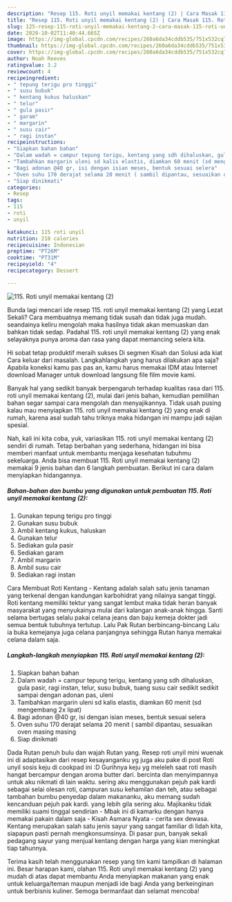 ```yaml
---
description: "Resep 115. Roti unyil memakai kentang (2) | Cara Masak 115. Roti unyil memakai kentang (2) Yang Lezat"
title: "Resep 115. Roti unyil memakai kentang (2) | Cara Masak 115. Roti unyil memakai kentang (2) Yang Lezat"
slug: 125-resep-115-roti-unyil-memakai-kentang-2-cara-masak-115-roti-unyil-memakai-kentang-2-yang-lezat
date: 2020-10-02T11:40:44.665Z
image: https://img-global.cpcdn.com/recipes/260a6da34cddb535/751x532cq70/115-roti-unyil-memakai-kentang-2-foto-resep-utama.jpg
thumbnail: https://img-global.cpcdn.com/recipes/260a6da34cddb535/751x532cq70/115-roti-unyil-memakai-kentang-2-foto-resep-utama.jpg
cover: https://img-global.cpcdn.com/recipes/260a6da34cddb535/751x532cq70/115-roti-unyil-memakai-kentang-2-foto-resep-utama.jpg
author: Noah Reeves
ratingvalue: 3.2
reviewcount: 4
recipeingredient:
- " tepung terigu pro tinggi"
- " susu bubuk"
- " kentang kukus haluskan"
- " telur"
- " gula pasir"
- " garam"
- " margarin"
- " susu cair"
- " ragi instan"
recipeinstructions:
- "Siapkan bahan bahan"
- "Dalam wadah = campur tepung terigu, kentang yang sdh dihaluskan, gula pasir, ragi instan, telur, susu bubuk, tuang susu cair sedikit sedikit sampai dengan adonan pas, uleni"
- "Tambahkan margarin uleni sd kalis elastis, diamkan 60 menit (sd mengembang 2x lipat)"
- "Bagi adonan @40 gr, isi dengan isian meses, bentuk sesuai selera"
- "Oven suhu 170 derajat selama 20 menit ( sambil dipantau, sesuaikan oven masing masing"
- "Siap dinikmati"
categories:
- Resep
tags:
- 115
- roti
- unyil

katakunci: 115 roti unyil 
nutrition: 218 calories
recipecuisine: Indonesian
preptime: "PT26M"
cooktime: "PT31M"
recipeyield: "4"
recipecategory: Dessert

---
```



![115. Roti unyil memakai kentang (2)](https://img-global.cpcdn.com/recipes/260a6da34cddb535/751x532cq70/115-roti-unyil-memakai-kentang-2-foto-resep-utama.jpg)

Bunda lagi mencari ide resep 115. roti unyil memakai kentang (2) yang Lezat Sekali? Cara membuatnya memang tidak susah dan tidak juga mudah. seandainya keliru mengolah maka hasilnya tidak akan memuaskan dan bahkan tidak sedap. Padahal 115. roti unyil memakai kentang (2) yang enak selayaknya punya aroma dan rasa yang dapat memancing selera kita.

Hi sobat tetap produktif meraih sukses Di segmen Kisah dan Solusi ada kiat Cara keluar dari masalah. Langkahlangkah yang harus dilakukan apa saja? Apabila koneksi kamu pas pas an, kamu harus memakai IDM atau Internet download Manager untuk download langsung file film movie kami.

Banyak hal yang sedikit banyak berpengaruh terhadap kualitas rasa dari 115. roti unyil memakai kentang (2), mulai dari jenis bahan, kemudian pemilihan bahan segar sampai cara mengolah dan menyajikannya. Tidak usah pusing kalau mau menyiapkan 115. roti unyil memakai kentang (2) yang enak di rumah, karena asal sudah tahu triknya maka hidangan ini mampu jadi sajian spesial.


Nah, kali ini kita coba, yuk, variasikan 115. roti unyil memakai kentang (2) sendiri di rumah. Tetap berbahan yang sederhana, hidangan ini bisa memberi manfaat untuk membantu menjaga kesehatan tubuhmu sekeluarga. Anda bisa membuat 115. Roti unyil memakai kentang (2) memakai 9 jenis bahan dan 6 langkah pembuatan. Berikut ini cara dalam menyiapkan hidangannya.

<!--inarticleads1-->

##### Bahan-bahan dan bumbu yang digunakan untuk pembuatan 115. Roti unyil memakai kentang (2):

1. Gunakan  tepung terigu pro tinggi
1. Gunakan  susu bubuk
1. Ambil  kentang kukus, haluskan
1. Gunakan  telur
1. Sediakan  gula pasir
1. Sediakan  garam
1. Ambil  margarin
1. Ambil  susu cair
1. Sediakan  ragi instan


Cara Membuat Roti Kentang - Kentang adalah salah satu jenis tanaman yang terkenal dengan kandungan karbohidrat yang nilainya sangat tinggi. Roti kentang memiliki tektur yang sangat lembut maka tidak heran banyak masyarakat yang menyukainya mulai dari kalangan anak-anak hingga. Santi selama bertugas selalu pakai celana jeans dan baju kemeja dokter jadi semua bentuk tubuhnya tertutup. Lalu Pak Rutan berbincang-bincang Lalu ia buka kemejanya juga celana panjangnya sehingga Rutan hanya memakai celana dalam saja. 

<!--inarticleads2-->

##### Langkah-langkah menyiapkan 115. Roti unyil memakai kentang (2):

1. Siapkan bahan bahan
1. Dalam wadah = campur tepung terigu, kentang yang sdh dihaluskan, gula pasir, ragi instan, telur, susu bubuk, tuang susu cair sedikit sedikit sampai dengan adonan pas, uleni
1. Tambahkan margarin uleni sd kalis elastis, diamkan 60 menit (sd mengembang 2x lipat)
1. Bagi adonan @40 gr, isi dengan isian meses, bentuk sesuai selera
1. Oven suhu 170 derajat selama 20 menit ( sambil dipantau, sesuaikan oven masing masing
1. Siap dinikmati


Dada Rutan penuh bulu dan wajah Rutan yang. Resep roti unyil mini wuenak ini di adaptasikan dari resep kesayanganku yg juga aku pake di post Roti unyil sosis keju di cookpad ini :D Gurihnya keju yg meleleh saat roti masih hangat bercampur dengan aroma butter dari. bercinta dan menyimpannya untuk aku nikmati di lain waktu. sering aku menggunakan pejuh pak kardi sebagai selai olesan roti, campuran susu kehamilan dan teh, atau sebagai tambahan bumbu penyedap dalam makananku, aku memang sudah kencanduan pejuh pak kardi. yang lebih gila sering aku. Majikanku tidak memiliki suami tinggal sendirian - Mbak ini di kamarku dengan hanya memakai pakain dalam saja - Kisah Asmara Nyata - cerita sex dewasa. Kentang merupakan salah satu jenis sayur yang sangat familiar di lidah kita, siapapun pasti pernah mengkonsumsinya. Di pasar pun, banyak sekali pedagang sayur yang menjual kentang dengan harga yang kian meningkat tiap tahunnya. 

Terima kasih telah menggunakan resep yang tim kami tampilkan di halaman ini. Besar harapan kami, olahan 115. Roti unyil memakai kentang (2) yang mudah di atas dapat membantu Anda menyiapkan makanan yang enak untuk keluarga/teman maupun menjadi ide bagi Anda yang berkeinginan untuk berbisnis kuliner. Semoga bermanfaat dan selamat mencoba!
